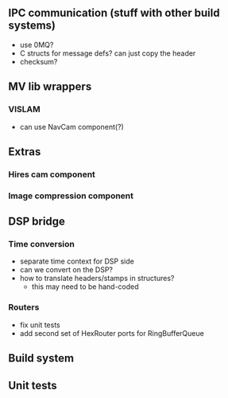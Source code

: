 ## IPC communication (stuff with other build systems)
- use 0MQ?
- C structs for message defs? can just copy the header
- checksum?

## MV lib wrappers

### VISLAM
- can use NavCam component(?)

## Extras

### Hires cam component

### Image compression component

## DSP bridge

### Time conversion

- separate time context for DSP side
- can we convert on the DSP?
- how to translate headers/stamps in structures?
    - this may need to be hand-coded

### Routers
- fix unit tests
- add second set of HexRouter ports for RingBufferQueue

## Build system

## Unit tests
